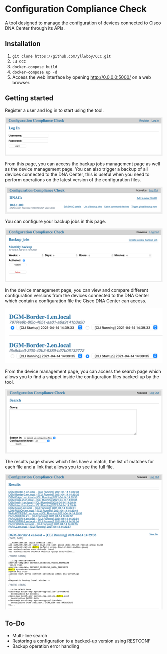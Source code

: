 # Configuration Compliance Check
A tool designed to manage the configuration of devices connected to Cisco DNA Center through its APIs.

## Installation
1. `git clone https://github.com/yllwboy/CCC.git`
2. `cd CCC`
3. `docker-compose build`
4. `docker-compose up -d`
5. Access the web interface by opening <http://0.0.0.0:5000/> on a web browser.

## Getting started

Register a user and log in to start using the tool.

![Log in page](screenshots/login.png)

From this page, you can access the backup jobs management page as well as the device management page. You can also trigger a backup of all devices connected to the DNA Center, this is useful when you need to perform operations on the latest version of the configuration files.

![Cisco DNA Center management page](screenshots/dnacs.png)

You can configure your backup jobs in this page.

![Backup jobs page](screenshots/jobs.png)

In the device management page, you can view and compare different configuration versions from the devices connected to the DNA Center which contain a configuration file the Cisco DNA Center can access.

![Device management page](screenshots/devices.png)

From the device management page, you can access the search page which allows you to find a snippet inside the configuration files backed-up by the tool.

![Search page](screenshots/search.png)

The results page shows which files have a match, the list of matches for each file and a link that allows you to see the full file.

![Results page](screenshots/results.png)

## To-Do
- Multi-line search
- Restoring a configuration to a backed-up version using RESTCONF
- Backup operation error handling